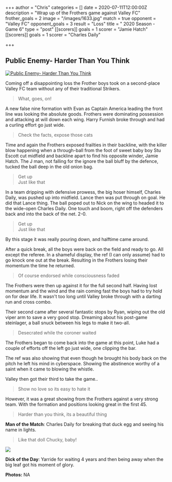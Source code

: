 +++
author = "Chris"
categories = []
date = 2020-07-11T12:00:00Z
description = "Wrap up of the Frothers game against Valley FC"
frother_goals = 2
image = "/images/1633.jpg"
match = true
opponent = "Valley FC"
opponent_goals = 3
result = "Loss"
title = " 2020 Season - Game 6"
type = "post"
[[scorers]]
goals = 1
scorer = "Jamie Hatch"
[[scorers]]
goals = 1
scorer = "Charles Daily"

+++
## Public Enemy- Harder Than You Think

[![Public Enemy- Harder Than You Think](https://img.youtube.com/vi/L4EDy6wTOsg/0.jpg)](https://www.youtube.com/watch?v=L4EDy6wTOsg)

Coming off a disappointing loss the Frother boys took on a second-place Valley FC team without any of their traditional Strikers.

> What, goes, on!

A new false nine formation with Evan as Captain America leading the front line was looking the absolute goods. Frothers were dominating possession and attacking at will down each wing. Harry Furnish broke through and had a curling effort go just wide.

> Check the facts, expose those cats

Time and again the Frothers exposed frailties in their backline, with the killer blow happening when a through-ball from the foot of sweet baby boy Stu Escott cut midfield and backline apart to find his opposite winder, Jamie Hatch. The J man, not falling for the ignore the ball bluff by the defence, tucked the ball deep in the old onion bag.

> Get up  
> Just like that

In a team dripping with defensive prowess, the big hoser himself, Charles Daily, was pushed up into midfield. Lance then was put through on goal. He did that Lance thing. The ball poped out to Nick on the wing to headed it to the wide-open Charles Daily. One touch and boom, right off the defenders back and into the back of the net. 2-0.

> Get up  
> Just like that

By this stage it was really pouring down, and halftime came around.

After a quick break, all the boys were back on the field and ready to go. All except the referee. In a shameful display, the ref (I can only assume) had to go knock one out at the break. Resulting in the Frothers losing their momentum the time he returned.

> Of course endorsed while consciousness faded

The Frothers were then up against it for the full second half. Having lost momentum and the wind and the rain coming fast the boys had to try hold on for dear life. It wasn't too long until Valley broke through with a darting run and cross combo.

Their second came after several fantastic stops by Ryan, wiping out the old viper arm to save a very good stop. Dreaming about his post-game steinlager, a ball snuck between his legs to make it two-all.

> Desecrated while the coroner waited

The Frothers began to come back into the game at this point, Luke had a couple of efforts off the left go just wide, one clipping the bar.

The ref was also showing that even though he brought his body back on the pitch he left his mind in cyberspace. Showing the abstinence worthy of a saint when it came to blowing the whistle.

Valley then got their third to take the game..

> Show no love so its easy to hate it

However, it was a great showing from the Frothers against a very strong team. With the formation and positions looking great in the first 45.

> Harder than you think, its a beautiful thing

**Man of the Match**: Charles Daily for breaking that duck egg and seeing his name in lights.

> Like that doll Chucky, baby!

![](/images/img_20180811_184802.jpg)

**Dick of the Day**: Yarride for waiting 4 years and then being away when the big leaf got his moment of glory.

**Photos:** NA